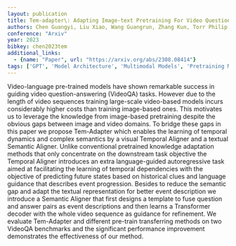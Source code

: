 ```yaml
---
layout: publication
title: Tem-adapter\: Adapting Image-text Pretraining For Video Question Answer
authors: Chen Guangyi, Liu Xiao, Wang Guangrun, Zhang Kun, Torr Philip H. S., Zhang Xiao-ping, Tang Yansong
conference: "Arxiv"
year: 2023
bibkey: chen2023tem
additional_links:
  - {name: "Paper", url: "https://arxiv.org/abs/2308.08414"}
tags: ['GPT', 'Model Architecture', 'Multimodal Models', 'Pretraining Methods', 'RAG', 'Training Techniques', 'Transformer']
---
```

Video-language pre-trained models have shown remarkable success in guiding video question-answering (VideoQA) tasks. However due to the length of video sequences training large-scale video-based models incurs considerably higher costs than training image-based ones. This motivates us to leverage the knowledge from image-based pretraining despite the obvious gaps between image and video domains. To bridge these gaps in this paper we propose Tem-Adapter which enables the learning of temporal dynamics and complex semantics by a visual Temporal Aligner and a textual Semantic Aligner. Unlike conventional pretrained knowledge adaptation methods that only concentrate on the downstream task objective the Temporal Aligner introduces an extra language-guided autoregressive task aimed at facilitating the learning of temporal dependencies with the objective of predicting future states based on historical clues and language guidance that describes event progression. Besides to reduce the semantic gap and adapt the textual representation for better event description we introduce a Semantic Aligner that first designs a template to fuse question and answer pairs as event descriptions and then learns a Transformer decoder with the whole video sequence as guidance for refinement. We evaluate Tem-Adapter and different pre-train transferring methods on two VideoQA benchmarks and the significant performance improvement demonstrates the effectiveness of our method.
